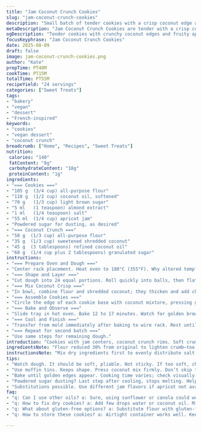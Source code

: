```yaml
---
title: "Jam Coconut Crunch Cookies"
slug: "jam-coconut-crunch-cookies"
description: "Small batch of tender cookies with a crisp coconut edge and fruity jelly center. Dairy free with coconut oil swap, egg free by design. Flour reduced slightly for delicate crumb but holds shape. Sugar balanced between brown and granulated for caramel notes and crispness. Vanilla replaced with almond extract for a subtle nutty aroma, and jam swapped to apricot to brighten flavors. The coconut topping adds texture contrast, baked until golden but not burnt. Healthy timing cues focus on color and tactile softness. Makes 2 dozen bite-size treats suitable for vegans and nut-sensitive bakers."
metaDescription: "Jam Coconut Crunch Cookies are tender with a crisp coconut edge and fruity center. Easy vegan treat for all!"
ogDescription: "Tender cookies with crunchy coconut edges and fruity apricot center. Vegan and nut-friendly delight for any occasion."
focusKeyphrase: "Jam Coconut Crunch Cookies"
date: 2025-08-09
draft: false
image: jam-coconut-crunch-cookies.png
author: "Kate"
prepTime: PT40M
cookTime: PT15M
totalTime: PT55M
recipeYield: "24 servings"
categories: ["Sweet Treats"]
tags:
- "bakery"
- "vegan"
- "dessert"
- "French-inspired"
keywords:
- "cookies"
- "vegan dessert"
- "coconut crunch"
breadcrumb: ["Home", "Recipes", "Sweet Treats"]
nutrition: 
 calories: "140"
 fatContent: "8g"
 carbohydrateContent: "18g"
 proteinContent: "1g"
ingredients:
- "=== Cookies ==="
- "105 g  (3/4 cup) all-purpose flour"
- "110 g  (1/2 cup) coconut oil, softened"
- "70 g   (1/3 cup) light brown sugar"
- "5 ml   (1 teaspoon) almond extract"
- "1 ml   (1/4 teaspoon) salt"
- "55 ml  (1/4 cup) apricot jam"
- "Powdered sugar for dusting, as desired"
- "=== Coconut Crunch ==="
- "50 g  (1/3 cup) all-purpose flour"
- "35 g  (1/3 cup) sweetened shredded coconut"
- "45 g  (3 tablespoons) refined coconut oil"
- "60 g  (1/4 cup plus 2 tablespoons) granulated sugar"
instructions:
- "=== Prepare Oven and Dough ==="
- "Center rack placement. Heat oven to 180°C (355°F). Why altered temp? Coconut oil browns faster than butter. Less flour means more delicate dough. Mix dry ingredients first using paddle or whisk attachment; ensures uniformity. Add softened coconut oil and brown sugar. Blend only until combined. Overmix = tough cookies. Extract follows to scent but almond gives subtle lift over vanilla’s sweetness. Dough will be soft but not sticky."
- "=== Shape and Layer ==="
- "Cut dough into 24 equal portions. Roll quickly into balls, then flatten thinly on counter — about 3 mm thick. Use muffin tin to support edges when assembling. Lay 12 flattened pieces flat inside muffin cups for even base. This controls spread and height. Rest is reserved."
- "=== Mix Coconut Crisp ==="
- "In bowl, combine flour and shredded coconut; they thicken and add chew. Pour in sugar then coconut oil. Stir till just moistened lumps form. Don’t overdo, or crunchy texture fails."
- "=== Assemble Cookies ==="
- "Circle the edge of each cookie base with coconut mixture, pressing gently to stick. Press center lightly with thumb, creates cavity for jam. Drop about 1 teaspoon apricot jam in each well. The contrast in texture critical here: crisp rim, tender center. Cool jam keeps shape during bake."
- "=== Bake and Observe ==="
- "Slide tray in hot oven. Bake 12 to 17 minutes. Watch for golden brown coconut edges; edges may darken first. Cookie base should firm without hardening. Press center -- slight give means done. Overbake = dryness. Too soon = doughy. Removing promptly essential to hold structure and texture."
- "=== Cool and Finish ==="
- "Transfer from mold immediately after baking to wire rack. Rest until completely cool; moisture redistributes. Dust with powdered sugar for light contrast and hint of sweetness. Store in airtight container at room temp up to 4 days. Coconut topping may soften over time but flavor holds."
- "=== Repeat for second batch ==="
- "Use same steps for remaining dough."
introduction: "Cookies with jam centers, coconut crunch rims. Soft crumb, crisp texture play. No eggs or dairy, safe for lactose intolerance and nut allergies. Switched butter to coconut oil here; melts quicker but lends coconut aroma and slight crisp. Brown sugar cut back, balanced by granulated in coconut mix. Apricot jam brightens, replaces original darker flavors. Almond extract adds subtle complexity—not too sweet like vanilla. Dough soft, handle gently. Muffin tins keep shape controlled; no spreading disasters if chilled briefly before use. Baking hot but lower temp than classic recipes to avoid coconut scorch. Watch edges color for doneness, not clock. Cool well before dusting. Keeps fresh if stored airtight but bite within days. Easy swap ideas available if coconut not favoured or jam scarce. Simple technique, focus on timing cues and textural contrasts instead of strict minute counts. Practical prep with efficient multitasking. Repeat with second batch. No fuss, just good results. No em dash headaches here—straightforward steps."
ingredientsNote: "Flour reduced 30% from original to lighten crumb—too much flour stiffens cookies, but too little means spreading and fragility. Coconut oil replaces butter; it melts faster and browns quicker, watch timing closely. Brown sugar cut slightly for less moisture but granulated sugar added in topping to keep crisp. Almond extract swapped for vanilla to add subtle nuttiness complementing coconut. Apricot jam brightens flavor profile, easily swapped to strawberry or peach if preferred, but notes shift. Sweetened shredded coconut used for balance of texture and sweetness; unsweetened can be used but expect less sweetness, increase sugar slightly. Coconut oil in topping ensures crispness - butter would soften quickly. Measure ingredients precisely. Dough should be soft and pliable but not sticky. Chill if overly soft to ease handling. Use powdered sugar sparingly for final dusting; enhances look but can mask textures if overdone."
instructionsNote: "Mix dry ingredients first to evenly distribute salt and flour. Coconut oil soft but not melted; too warm makes dough greasy. Blend just until uniform to avoid gluten overdevelopment which toughens cookies. Shape dough quickly; soft dough can be tricky but shaping in muffin tins traps dough, preventing spread. Coconut topping pressed lightly ensures it bakes into a crisp ring without sinking. Creating the jam well by thumb prevents spillover during bake, keeps jam contained and shiny. Baking temp reduced 5-10°C from butter recipes due to coconut oil tendency to brown sooner. Look for golden edges on coconut topping as primary doneness marker. Press center gently after 12 minutes for slight softness; firm but pliable means time to pull. Sticking on cooling rack prevents sogginess. Dusting powder sugar should be last step after cookies cold to avoid melting. Second batch reheats slightly in warm oven for crispness revival if soft. Common mistake: mixing too long, results dull cookies. Always trust visual and tactile cues over strict timers. Efficient to work in two batches using muffin tins; no need for trays lined with parchment. Clean tools immediately after mixing coconut dough as it thickens quickly."
tips:
- "Watch dough. It should be soft, pliable. Not sticky. If too soft, chill a bit. Coconut oil melts quicker than butter. Control with temperature."
- "Use muffin tins. Keeps shape. Press coconut mix firmly. Don’t skip that. Jam well should be created by thumb. Keeps jam in place while baking."
- "Bake until golden edges appear. Cooking time varies; check visually. Overbake? Cookies turn dry. Pull gently when slightly firm but not hard."
- "Powdered sugar dusting? Last step after cooling, stops melting. Helps maintain texture. Keep cookies in airtight container. Lasts few days."
- "Substitutions possible. Use different jam flavors if apricot not available. Strawberry, peach work too. Coconut? Go unsweetened. Adjust sugar amount."
faq:
- "q: Can I use other oils? a: Sure, using sunflower or canola could work. Results vary. Test to see how browning changes."
- "q: How to fix dry cookies? a: Add few drops water or coconut oil. Mix lightly. Not too much; retain texture though. Experiment with moisture."
- "q: What about gluten-free options? a: Substitute flour with gluten-free blend. Check baking time. Might need adjustments with liquid content too."
- "q: How to store these cookies? a: Airtight container works well. Keep at room temp. Can also freeze. Defrost in fridge, heat slightly before serving."

---
```

